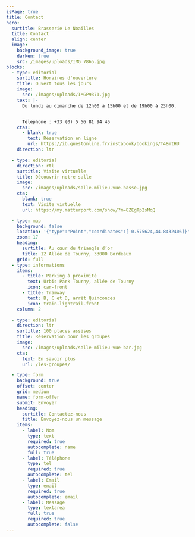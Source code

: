 ```yaml
---
isPage: true
title: Contact
hero:
  surtitle: Brasserie Le Noailles
  title: Contact
  align: center
  image:
    background_image: true
    darken: true
    src: /images/uploads/IMG_7865.jpg
blocks:
  - type: editorial
    surtitle: Horaires d'ouverture
    title: Ouvert tous les jours
    image:
      src: /images/uploads/IMGP9371.jpg
    text: |-
      Du lundi au dimanche de 12h00 à 15h00 et de 19h00 à 23h00.


      Téléphone : +33 (0) 5 56 81 94 45
    ctas:
      - blank: true
        text: Réservation en ligne
        url: https://ib.guestonline.fr/instabook/bookings/T48mtHU
    direction: ltr

  - type: editorial
    direction: rtl
    surtitle: Visite virtuelle
    title: Découvrir notre salle
    image:
      src: /images/uploads/salle-milieu-vue-basse.jpg
    cta:
      blank: true
      text: Visite virtuelle
      url: https://my.matterport.com/show/?m=8ZEgTp2sMqQ

  - type: map
    background: false
    location: '{"type":"Point","coordinates":[-0.575624,44.8432406]}'
    zoom: 17
    heading:
      surtitle: Au cœur du triangle d’or
      title: 12 Allée de Tourny, 33000 Bordeaux
    grid: full
  - type: informations
    items:
      - title: Parking à proximité
        text: Urbis Park Tourny, allée de Tourny
        icon: car-front
      - title: Tramway
        text: B, C et D, arrêt Quinconces
        icon: train-lightrail-front
    column: 2

  - type: editorial
    direction: ltr
    surtitle: 100 places assises
    title: Réservation pour les groupes
    image:
      src: /images/uploads/salle-milieu-vue-bar.jpg
    cta:
      text: En savoir plus
      url: /les-groupes/

  - type: form
    background: true
    offset: center
    grid: medium
    name: form-offer
    submit: Envoyer
    heading:
      surtitle: Contactez-nous
      title: Envoyez-nous un message
    items:
      - label: Nom
        type: text
        required: true
        autocomplete: name
        full: true
      - label: Téléphone
        type: tel
        required: true
        autocomplete: tel
      - label: Email
        type: email
        required: true
        autocomplete: email
      - label: Message
        type: textarea
        full: true
        required: true
        autocomplete: false
---
```

